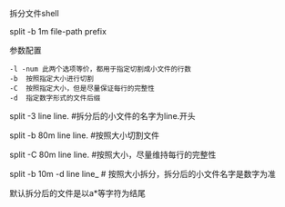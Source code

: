 拆分文件shell

split  -b 1m file-path prefix

参数配置

```
-l -num 此两个选项等价，都用于指定切割成小文件的行数
-b  按照指定大小进行切割
-C  按照指定大小，但是尽量保证每行的完整性
-d  指定数字形式的文件后缀
```

split -3 line line.  #拆分后的小文件的名字为line.开头
 
split -b 80m line line. #按照大小切割文件

split -C 80m line line. #按照大小，尽量维持每行的完整性

split -b 10m -d line line_ # 按照大小拆分，拆分后的小文件名字是数字为准

默认拆分后的文件是以a*等字符为结尾


